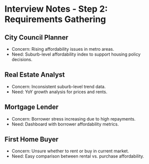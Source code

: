 # Interview Notes - Step 2: Requirements Gathering

## City Council Planner
- Concern: Rising affordability issues in metro areas.
- Need: Suburb-level affordability index to support housing policy decisions.

## Real Estate Analyst
- Concern: Inconsistent suburb-level trend data.
- Need: YoY growth analysis for prices and rents.

## Mortgage Lender
- Concern: Borrower stress increasing due to high repayments.
- Need: Dashboard with borrower affordability metrics.

## First Home Buyer
- Concern: Unsure whether to rent or buy in current market.
- Need: Easy comparison between rental vs. purchase affordability.
